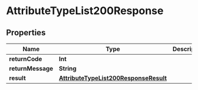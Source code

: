 

# AttributeTypeList200Response


## Properties

Name | Type | Description | Notes
------------ | ------------- | ------------- | -------------
**returnCode** | **Int** |  |  [optional]
**returnMessage** | **String** |  |  [optional]
**result** | [**AttributeTypeList200ResponseResult**](AttributeTypeList200ResponseResult.md) |  |  [optional]



